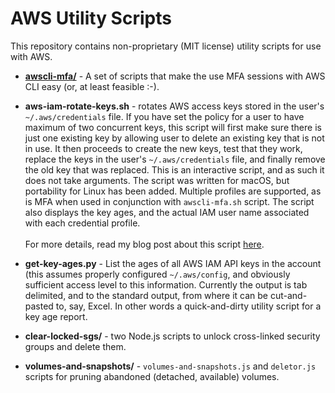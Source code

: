 
# AWS Utility Scripts

This repository contains non-proprietary (MIT license) utility scripts for use with AWS.

* **[awscli-mfa/](https://github.com/605data/aws_scripts/tree/master/awscli-mfa)** - A set of scripts that make the use MFA sessions with AWS CLI easy (or, at least feasible :-). 

* **aws-iam-rotate-keys.sh** - rotates AWS access keys stored in the user's `~/.aws/credentials` file. If you have set the policy for a user to have maximum of two concurrent keys, this script will first make sure there is just one existing key by allowing user to delete an existing key that is not in use. It then proceeds to create the new keys, test that they work, replace the keys in the user's `~/.aws/credentials` file, and finally remove the old key that was replaced. This is an interactive script, and as such it does not take arguments. The script was written for macOS, but portability for Linux has been added. Multiple profiles are supported, as is MFA when used in conjunction with `awscli-mfa.sh` script. The script also displays the key ages, and the actual IAM user name associated with each credential profile.<br><br>For more details, read my blog post about this script [here](https://random.ac/cess/2017/10/28/aws-cli-key-rotation-script-v2/).

* **get-key-ages.py** - List the ages of all AWS IAM API keys in the account (this assumes properly configured `~/.aws/config`, and obviously sufficient access level to this information. Currently the output is tab delimited, and to the standard output, from where it can be cut-and-pasted to, say, Excel. In other words a quick-and-dirty utility script for a key age report. 

* **clear-locked-sgs/** - two Node.js scripts to unlock cross-linked security groups and delete them.

* **volumes-and-snapshots/** - `volumes-and-snapshots.js` and `deletor.js` scripts for pruning abandoned (detached, available) volumes.

